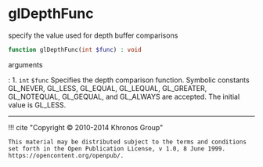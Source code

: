 # glDepthFunc
specify the value used for depth buffer comparisons

```php
function glDepthFunc(int $func) : void
```



arguments

:    1. `int` `$func` Specifies the depth comparison function. Symbolic constants
    <constant>GL_NEVER</constant>, <constant>GL_LESS</constant>,
    <constant>GL_EQUAL</constant>, <constant>GL_LEQUAL</constant>,
    <constant>GL_GREATER</constant>, <constant>GL_NOTEQUAL</constant>,
    <constant>GL_GEQUAL</constant>, and <constant>GL_ALWAYS</constant> are
    accepted. The initial value is <constant>GL_LESS</constant>.



---
     

!!! cite "Copyright © 2010-2014 Khronos Group"

    This material may be distributed subject to the terms and conditions set forth in the Open Publication License, v 1.0, 8 June 1999. https://opencontent.org/openpub/.